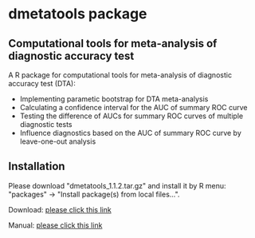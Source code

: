 
# dmetatools package


## Computational tools for meta-analysis of diagnostic accuracy test

A R package for computational tools for meta-analysis of diagnostic accuracy test (DTA):

- Implementing parametic bootstrap for DTA meta-analysis
- Calculating a confidence interval for the AUC of summary ROC curve
- Testing the difference of AUCs for summary ROC curves of multiple diagnostic tests
- Influence diagnostics based on the AUC of summary ROC curve by leave-one-out analysis


## Installation

Please download "dmetatools_1.1.2.tar.gz" and install it by R menu: "packages" -> "Install package(s) from local files...".

Download: [please click this link](https://github.com/nomahi/dmetatools/blob/master/dmetatools_1.1.2.pdf)

Manual: [please click this link](https://github.com/nomahi/dmetatools/blob/master/dmetatools_1.1.2.pdf)
